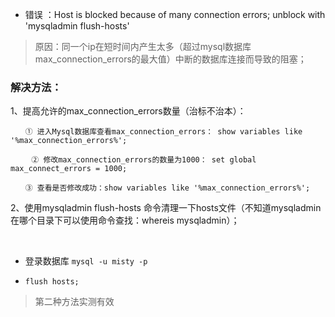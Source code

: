 

* 错误 ：Host is blocked because of many connection errors; unblock with 'mysqladmin flush-hosts'

> 原因：同一个ip在短时间内产生太多（超过mysql数据库max_connection_errors的最大值）中断的数据库连接而导致的阻塞；

### 解决方法：
    
1、提高允许的max_connection_errors数量（治标不治本）：
    
    　　① 进入Mysql数据库查看max_connection_errors： show variables like '%max_connection_errors%';
    
    　   ② 修改max_connection_errors的数量为1000： set global max_connect_errors = 1000;
    
    　　③ 查看是否修改成功：show variables like '%max_connection_errors%';
    
2、使用mysqladmin flush-hosts 命令清理一下hosts文件（不知道mysqladmin在哪个目录下可以使用命令查找：whereis mysqladmin）；
    
    　
* 登录数据库 `mysql -u misty -p`

* `flush hosts;`

>第二种方法实测有效
